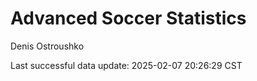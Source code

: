 # Advanced Soccer Statistics
Denis Ostroushko

<!-- gfm -->

Last successful data update: 2025-02-07 20:26:29 CST
